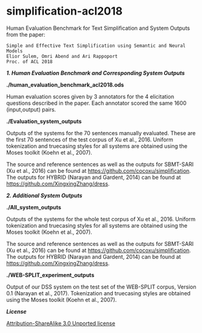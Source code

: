 # simplification-acl2018
Human Evaluation Benchmark for Text Simplification and System Outputs from the paper:

    Simple and Effective Text Simplification using Semantic and Neural Models
    Elior Sulem, Omri Abend and Ari Rappoport
    Proc. of ACL 2018

***1. Human Evaluation Benchmark and Corresponding System Outputs***

**./human_evaluation_benchmark_acl2018.ods**

Human evaluation scores given by 3 annotators for the 4 elicitation questions described in the paper.
Each annotator scored the same 1600 (input,output) pairs.

**./Evaluation_system_outputs**

Outputs of the systems for the 70 sentences manually evaluated. These are the first 70 sentences of the test corpus of Xu et al., 2016.
Uniform tokenization and truecasing styles for all systems are obtained using the Moses toolkit (Koehn et al., 2007).

The source and reference sentences as well as the outputs for SBMT-SARI (Xu et al., 2016) can be found at
https://github.com/cocoxu/simplification.
The outputs for HYBRID (Narayan and Gardent, 2014) can be found at https://github.com/XingxingZhang/dress.

***2. Additional System Outputs***

**./All_system_outputs**

Outputs of the systems for the whole test corpus of Xu et al., 2016.
Uniform tokenization and truecasing styles for all systems are obtained using the Moses toolkit (Koehn et al., 2007).

The source and reference sentences as well as the outputs for SBMT-SARI (Xu et al., 2016) can be found at
https://github.com/cocoxu/simplification.
The outputs for HYBRID (Narayan and Gardent, 2014) can be found at https://github.com/XingxingZhang/dress.

**./WEB-SPLIT_experiment_outputs**

Output of our DSS system on the test set of the WEB-SPLIT corpus, Version 0.1 (Narayan et al., 2017).
Tokenization and truecasing styles are obtained using the Moses toolkit (Koehn et al., 2007).

***License***

[Attribution-ShareAlike 3.0 Unported license](https://creativecommons.org/licenses/by-sa/3.0/)
